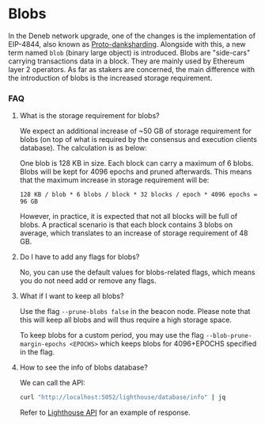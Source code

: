 # Blobs

In the Deneb network upgrade, one of the changes is the implementation of EIP-4844, also known as [Proto-danksharding](https://blog.ethereum.org/2024/02/27/dencun-mainnet-announcement). Alongside with this, a new term named `blob` (binary large object) is introduced. Blobs are "side-cars" carrying transactions data in a block. They are mainly used by Ethereum layer 2 operators. As far as stakers are concerned, the main difference with the introduction of blobs is the increased storage requirement. 

### FAQ

1. What is the storage requirement for blobs?

   We expect an additional increase of ~50 GB of storage requirement for blobs (on top of what is required by the consensus and execution clients database). The calculation is as below:

   One blob is 128 KB in size. Each block can carry a maximum of 6 blobs. Blobs will be kept for 4096 epochs and pruned afterwards. This means that the maximum increase in storage requirement will be:

   ```
   128 KB / blob * 6 blobs / block * 32 blocks / epoch * 4096 epochs = 96 GB
   ```

   However, in practice, it is expected that not all blocks will be full of blobs. A practical scenario is that each block contains 3 blobs on average, which translates to an increase of storage requirement of 48 GB.


1. Do I have to add any flags for blobs?

   No, you can use the default values for blobs-related flags, which means you do not need add or remove any flags. 

1. What if I want to keep all blobs?

   Use the flag `--prune-blobs false` in the beacon node. Please note that this will keep all blobs and will thus require a high storage space. 
   
   To keep blobs for a custom period, you may use the flag `--blob-prune-margin-epochs <EPOCHS>` which keeps blobs for 4096+EPOCHS specified in the flag.

1. How to see the info of blobs database?

   We can call the API: 

   ```bash
   curl "http://localhost:5052/lighthouse/database/info" | jq
   ```

   Refer to [Lighthouse API](./api-lighthouse.md#lighthousedatabaseinfo) for an example of response. 